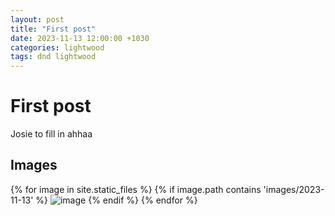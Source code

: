 ```yaml
---
layout: post
title: "First post"
date: 2023-11-13 12:00:00 +1030
categories: lightwood
tags: dnd lightwood
---
```


# First post
Josie to fill in ahhaa

## Images
{% for image in site.static_files %}
{% if image.path contains 'images/2023-11-13' %}
<img src="{{ site.baseurl }}{{image.path}}" alt="image" />
{% endif %}
{% endfor %}

